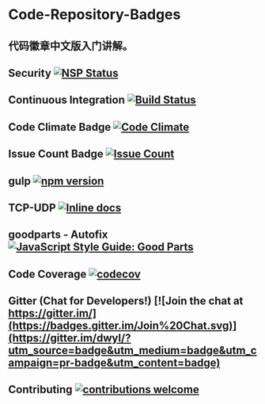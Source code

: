 # Code-Repository-Badges
## 代码徽章中文版入门讲解。

## Security [![NSP Status](https://nodesecurity.io/orgs/420-pro/projects/ef02c63d-3322-4543-b941-1c44be6fc6cb/badge)](https://nodesecurity.io/orgs/420-pro/projects/ef02c63d-3322-4543-b941-1c44be6fc6cb)


## Continuous Integration [![Build Status](https://travis-ci.org/lulinliao/travis-broken-example.svg?branch=master)](https://travis-ci.org/lulinliao/travis-broken-example)


## Code Climate Badge [![Code Climate](https://codeclimate.com/github/lulinliao/TCP-UDP/badges/gpa.svg)](https://codeclimate.com/github/lulinliao/TCP-UDP)


## Issue Count Badge [![Issue Count](https://codeclimate.com/github/lulinliao/TCP-UDP/badges/issue_count.svg)](https://codeclimate.com/github/lulinliao/TCP-UDP)


## gulp  [![npm version](https://badge.fury.io/js/gulp.svg)](https://badge.fury.io/js/gulp)


## TCP-UDP [![Inline docs](http://inch-ci.org/github/lulinliao/TCP-UDP.svg?branch=master)](http://inch-ci.org/github/lulinliao/TCP-UDP)


## goodparts - Autofix [![JavaScript Style Guide: Good Parts](https://img.shields.io/badge/code%20style-goodparts-brightgreen.svg?style=flat)](https://github.com/dwyl/goodparts "JavaScript The Good Parts")


## Code Coverage [![codecov](https://codecov.io/gh/lulinliao/example-node/branch/master/graph/badge.svg)](https://codecov.io/gh/lulinliao/example-node)


## Gitter (Chat for Developers!)  [![Join the chat at https://gitter.im/](https://badges.gitter.im/Join%20Chat.svg)](https://gitter.im/dwyl/?utm_source=badge&utm_medium=badge&utm_campaign=pr-badge&utm_content=badge)


## Contributing  [![contributions welcome](https://img.shields.io/badge/contributions-welcome-brightgreen.svg?style=flat)](https://github.com/dwyl/esta/issues)

